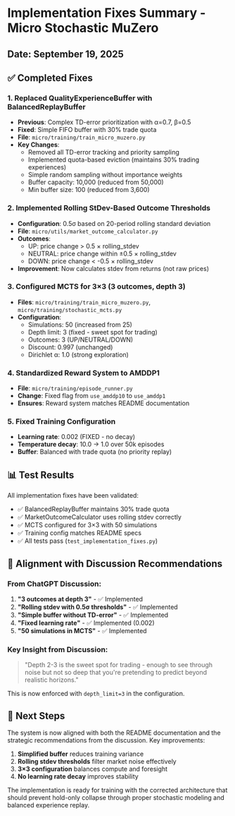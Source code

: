 # Implementation Fixes Summary - Micro Stochastic MuZero

## Date: September 19, 2025

## ✅ Completed Fixes

### 1. **Replaced QualityExperienceBuffer with BalancedReplayBuffer**
- **Previous**: Complex TD-error prioritization with α=0.7, β=0.5
- **Fixed**: Simple FIFO buffer with 30% trade quota
- **File**: `micro/training/train_micro_muzero.py`
- **Key Changes**:
  - Removed all TD-error tracking and priority sampling
  - Implemented quota-based eviction (maintains 30% trading experiences)
  - Simple random sampling without importance weights
  - Buffer capacity: 10,000 (reduced from 50,000)
  - Min buffer size: 100 (reduced from 3,600)

### 2. **Implemented Rolling StDev-Based Outcome Thresholds**
- **Configuration**: 0.5σ based on 20-period rolling standard deviation
- **File**: `micro/utils/market_outcome_calculator.py`
- **Outcomes**:
  - UP: price change > 0.5 × rolling_stdev
  - NEUTRAL: price change within ±0.5 × rolling_stdev
  - DOWN: price change < -0.5 × rolling_stdev
- **Improvement**: Now calculates stdev from returns (not raw prices)

### 3. **Configured MCTS for 3×3 (3 outcomes, depth 3)**
- **Files**: `micro/training/train_micro_muzero.py`, `micro/training/stochastic_mcts.py`
- **Configuration**:
  - Simulations: 50 (increased from 25)
  - Depth limit: 3 (fixed - sweet spot for trading)
  - Outcomes: 3 (UP/NEUTRAL/DOWN)
  - Discount: 0.997 (unchanged)
  - Dirichlet α: 1.0 (strong exploration)

### 4. **Standardized Reward System to AMDDP1**
- **File**: `micro/training/episode_runner.py`
- **Change**: Fixed flag from `use_amddp10` to `use_amddp1`
- **Ensures**: Reward system matches README documentation

### 5. **Fixed Training Configuration**
- **Learning rate**: 0.002 (FIXED - no decay)
- **Temperature decay**: 10.0 → 1.0 over 50k episodes
- **Buffer**: Balanced with trade quota (no priority replay)

## 📊 Test Results

All implementation fixes have been validated:
- ✅ BalancedReplayBuffer maintains 30% trade quota
- ✅ MarketOutcomeCalculator uses rolling stdev correctly
- ✅ MCTS configured for 3×3 with 50 simulations
- ✅ Training config matches README specs
- ✅ All tests pass (`test_implementation_fixes.py`)

## 🎯 Alignment with Discussion Recommendations

### From ChatGPT Discussion:
1. **"3 outcomes at depth 3"** - ✅ Implemented
2. **"Rolling stdev with 0.5σ thresholds"** - ✅ Implemented
3. **"Simple buffer without TD-error"** - ✅ Implemented
4. **"Fixed learning rate"** - ✅ Implemented (0.002)
5. **"50 simulations in MCTS"** - ✅ Implemented

### Key Insight from Discussion:
> "Depth 2-3 is the sweet spot for trading - enough to see through noise but not so deep that you're pretending to predict beyond realistic horizons."

This is now enforced with `depth_limit=3` in the configuration.

## 🔄 Next Steps

The system is now aligned with both the README documentation and the strategic recommendations from the discussion. Key improvements:

1. **Simplified buffer** reduces training variance
2. **Rolling stdev thresholds** filter market noise effectively
3. **3×3 configuration** balances compute and foresight
4. **No learning rate decay** improves stability

The implementation is ready for training with the corrected architecture that should prevent hold-only collapse through proper stochastic modeling and balanced experience replay.
